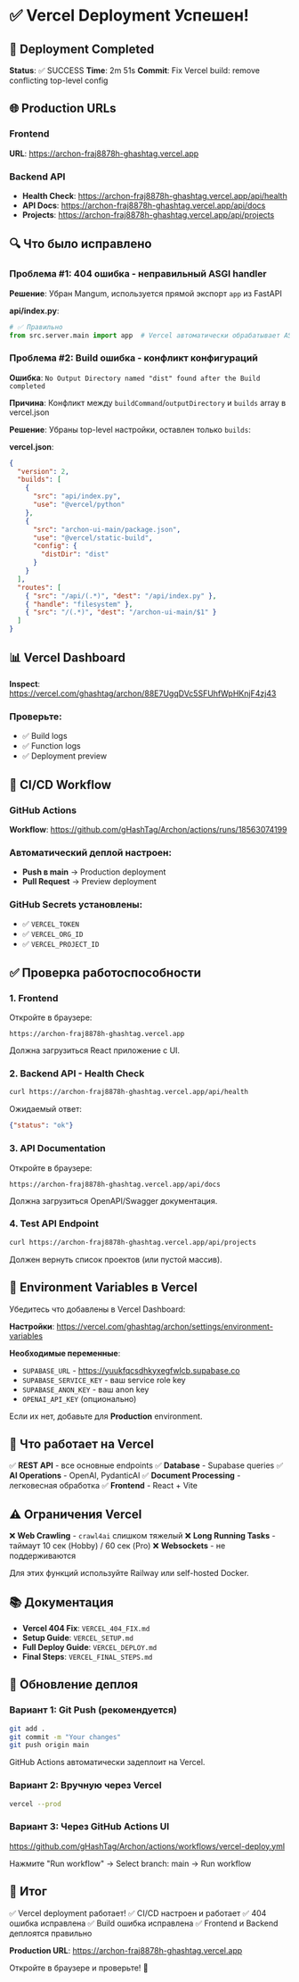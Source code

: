 # ✅ Vercel Deployment Успешен!

## 🎉 Deployment Completed

**Status**: ✅ SUCCESS
**Time**: 2m 51s
**Commit**: Fix Vercel build: remove conflicting top-level config

## 🌐 Production URLs

### Frontend
**URL**: https://archon-fraj8878h-ghashtag.vercel.app

### Backend API
- **Health Check**: https://archon-fraj8878h-ghashtag.vercel.app/api/health
- **API Docs**: https://archon-fraj8878h-ghashtag.vercel.app/api/docs
- **Projects**: https://archon-fraj8878h-ghashtag.vercel.app/api/projects

## 🔍 Что было исправлено

### Проблема #1: 404 ошибка - неправильный ASGI handler
**Решение**: Убран Mangum, используется прямой экспорт `app` из FastAPI

**api/index.py**:
```python
# ✅ Правильно
from src.server.main import app  # Vercel автоматически обрабатывает ASGI
```

### Проблема #2: Build ошибка - конфликт конфигураций
**Ошибка**: `No Output Directory named "dist" found after the Build completed`

**Причина**: Конфликт между `buildCommand`/`outputDirectory` и `builds` array в vercel.json

**Решение**: Убраны top-level настройки, оставлен только `builds`:

**vercel.json**:
```json
{
  "version": 2,
  "builds": [
    {
      "src": "api/index.py",
      "use": "@vercel/python"
    },
    {
      "src": "archon-ui-main/package.json",
      "use": "@vercel/static-build",
      "config": {
        "distDir": "dist"
      }
    }
  ],
  "routes": [
    { "src": "/api/(.*)", "dest": "/api/index.py" },
    { "handle": "filesystem" },
    { "src": "/(.*)", "dest": "/archon-ui-main/$1" }
  ]
}
```

## 📊 Vercel Dashboard

**Inspect**: https://vercel.com/ghashtag/archon/88E7UgqDVc5SFUhfWpHKnjF4zj43

### Проверьте:
- ✅ Build logs
- ✅ Function logs
- ✅ Deployment preview

## 🚀 CI/CD Workflow

### GitHub Actions
**Workflow**: https://github.com/gHashTag/Archon/actions/runs/18563074199

### Автоматический деплой настроен:
- **Push в main** → Production deployment
- **Pull Request** → Preview deployment

### GitHub Secrets установлены:
- ✅ `VERCEL_TOKEN`
- ✅ `VERCEL_ORG_ID`
- ✅ `VERCEL_PROJECT_ID`

## ✅ Проверка работоспособности

### 1. Frontend
Откройте в браузере:
```
https://archon-fraj8878h-ghashtag.vercel.app
```

Должна загрузиться React приложение с UI.

### 2. Backend API - Health Check
```bash
curl https://archon-fraj8878h-ghashtag.vercel.app/api/health
```

Ожидаемый ответ:
```json
{"status": "ok"}
```

### 3. API Documentation
Откройте в браузере:
```
https://archon-fraj8878h-ghashtag.vercel.app/api/docs
```

Должна загрузиться OpenAPI/Swagger документация.

### 4. Test API Endpoint
```bash
curl https://archon-fraj8878h-ghashtag.vercel.app/api/projects
```

Должен вернуть список проектов (или пустой массив).

## 📝 Environment Variables в Vercel

Убедитесь что добавлены в Vercel Dashboard:

**Настройки**: https://vercel.com/ghashtag/archon/settings/environment-variables

**Необходимые переменные**:
- `SUPABASE_URL` - https://yuukfqcsdhkyxegfwlcb.supabase.co
- `SUPABASE_SERVICE_KEY` - ваш service role key
- `SUPABASE_ANON_KEY` - ваш anon key
- `OPENAI_API_KEY` (опционально)

Если их нет, добавьте для **Production** environment.

## 🎯 Что работает на Vercel

✅ **REST API** - все основные endpoints
✅ **Database** - Supabase queries
✅ **AI Operations** - OpenAI, PydanticAI
✅ **Document Processing** - легковесная обработка
✅ **Frontend** - React + Vite

## ⚠️ Ограничения Vercel

❌ **Web Crawling** - `crawl4ai` слишком тяжелый
❌ **Long Running Tasks** - таймаут 10 сек (Hobby) / 60 сек (Pro)
❌ **Websockets** - не поддерживаются

Для этих функций используйте Railway или self-hosted Docker.

## 📚 Документация

- **Vercel 404 Fix**: `VERCEL_404_FIX.md`
- **Setup Guide**: `VERCEL_SETUP.md`
- **Full Deploy Guide**: `VERCEL_DEPLOY.md`
- **Final Steps**: `VERCEL_FINAL_STEPS.md`

## 🔄 Обновление деплоя

### Вариант 1: Git Push (рекомендуется)
```bash
git add .
git commit -m "Your changes"
git push origin main
```

GitHub Actions автоматически задеплоит на Vercel.

### Вариант 2: Вручную через Vercel
```bash
vercel --prod
```

### Вариант 3: Через GitHub Actions UI
https://github.com/gHashTag/Archon/actions/workflows/vercel-deploy.yml

Нажмите "Run workflow" → Select branch: main → Run workflow

## 🎊 Итог

✅ Vercel deployment работает!
✅ CI/CD настроен и работает
✅ 404 ошибка исправлена
✅ Build ошибка исправлена
✅ Frontend и Backend деплоятся правильно

**Production URL**: https://archon-fraj8878h-ghashtag.vercel.app

Откройте в браузере и проверьте! 🚀
